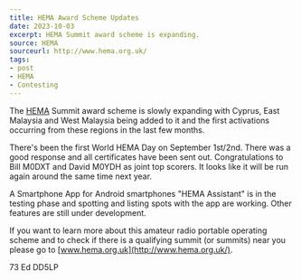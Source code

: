 ```yaml
---
title: HEMA Award Scheme Updates
date: 2023-10-03
excerpt: HEMA Summit award scheme is expanding.
source: HEMA
sourceurl: http://www.hema.org.uk/
tags:
- post
- HEMA
- Contesting
---
```

The [HEMA](http://www.hema.org.uk/) Summit award scheme is slowly expanding with Cyprus, East Malaysia and West Malaysia being added to it and the first activations occurring from these regions in the last few months. 

There's been the first World HEMA Day on September 1st/2nd. There was a good response and all certificates have been sent out. Congratulations to Bill M0DXT and David M0YDH as joint top scorers. It looks like it will be run again around the same time next year.

A Smartphone App for Android smartphones "HEMA Assistant" is in the testing phase and spotting and listing spots with the app are working. Other features are still under development.  

If you want to learn more about this amateur radio portable operating scheme and to check if there is a qualifying summit (or summits) near you please go to [www.hema.org.uk](http://www.hema.org.uk/).

73 Ed DD5LP